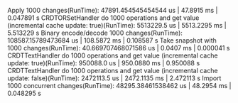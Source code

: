 Apply 1000 changes(RunTime): 47891.454545454544 us | 47.8915 ms | 0.047891 s
CRDTORSetHandler do 1000 operations and get value (incremental cache update: true)(RunTime): 5513229.5 us | 5513.2295 ms | 5.513229 s
Binary encode/decode 1000 changes(RunTime): 108587.15789473684 us | 108.5872 ms | 0.108587 s
Take snapshot with 1000 changes(RunTime): 40.669707468071586 us | 0.0407 ms | 0.000041 s
CRDTTextHandler do 1000 operations and get value (incremental cache update: true)(RunTime): 950088.0 us | 950.0880 ms | 0.950088 s
CRDTTextHandler do 1000 operations and get value (incremental cache update: false)(RunTime): 2472113.5 us | 2472.1135 ms | 2.472113 s
Import 1000 concurrent changes(RunTime): 48295.38461538462 us | 48.2954 ms | 0.048295 s
